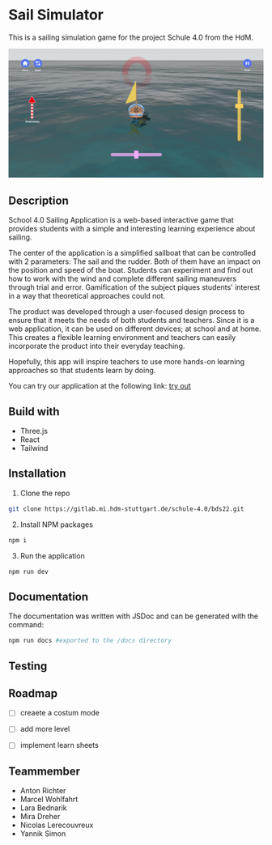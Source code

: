 # Sail Simulator

This is a sailing simulation game for the project Schule 4.0 from the HdM.

![Sailing Game](/src/assets/Screenshot_Game.png)

## Description

School 4.0 Sailing Application is a web-based interactive game that provides students with a simple and interesting learning experience about sailing.

The center of the application is a simplified sailboat that can be controlled with 2 parameters: The sail and the rudder. Both of them have an impact on the position and speed of the boat. Students can experiment and find out how to work with the wind and complete different sailing maneuvers through trial and error. Gamification of the subject piques students' interest in a way that theoretical approaches could not.

The product was developed through a user-focused design process to ensure that it meets the needs of both students and teachers. Since it is a web application, it can be used on different devices; at school and at home. This creates a flexible learning environment and teachers can easily incorporate the product into their everyday teaching.

Hopefully, this app will inspire teachers to use more hands-on learning approaches so that students learn by doing.

You can try our application at the following link:
[try out](https://ws22-sail.vercel.app)

## Build with

- Three.js
- React
- Tailwind

## Installation

1. Clone the repo

```bash
git clone https://gitlab.mi.hdm-stuttgart.de/schule-4.0/bds22.git
```

2. Install NPM packages

```bash
npm i
```

3. Run the application

```bash
npm run dev
```

## Documentation

The documentation was written with JSDoc and can be generated with the command:

```bash
npm run docs #exported to the /docs directory
```

## Testing

## Roadmap

- [ ] creaete a costum mode
- [ ] add more level
- [ ] implement learn sheets


## Teammember

- Anton Richter
- Marcel Wohlfahrt
- Lara Bednarik
- Mira Dreher
- Nicolas Lerecouvreux
- Yannik Simon
